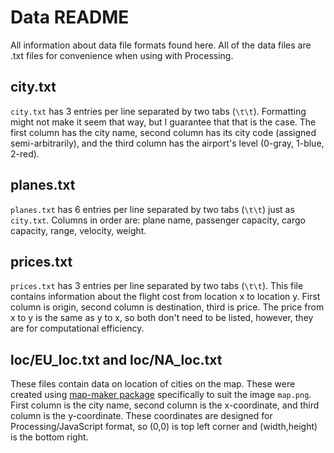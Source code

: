# Data README

All information about data file formats found here. All of the data files are .txt files for convenience when using with Processing.

## city.txt

``city.txt`` has 3 entries per line separated by two tabs (``\t\t``). Formatting might not make it seem that way, but I guarantee that that is the case. The first column has the city name, second column has its city code (assigned semi-arbitrarily), and the third column has the airport's level (0-gray, 1-blue, 2-red).

## planes.txt

``planes.txt`` has 6 entries per line separated by two tabs (``\t\t``) just as ``city.txt``. Columns in order are: plane name, passenger capacity, cargo capacity, range, velocity, weight. 

## prices.txt 

``prices.txt`` has 3 entries per line separated by two tabs (``\t\t``). This file contains information about the flight cost from location x to location y. First column is origin, second column is destination, third is price. The price from x to y is the same as y to x, so both don't need to be listed, however, they are for computational efficiency. 

## loc/EU_loc.txt and loc/NA_loc.txt

These files contain data on location of cities on the map. These were created using [map-maker package](https://github.com/kcelebi/map-maker) specifically to suit the image ``map.png``. First column is the city name, second column is the x-coordinate, and third column is the y-coordinate. These coordinates are designed for Processing/JavaScript format, so (0,0) is top left corner and (width,height) is the bottom right. 

